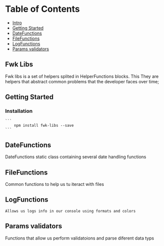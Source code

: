 # Table of Contents

- [Intro](#fwk_libs)
- [Getting Started](#getting_started)
- [DateFunctions](#dateFunctions)
- [FileFunctions](#fileFunctions)
- [LogFunctions](#LogFunctions)
- [Params validators](#params_validators)

## Fwk Libs

Fwk libs is a set of helpers splited in HelperFunctions blocks. This
They are helpers that abstract common problems that the developer faces over time;

## Getting Started

### Installation

    ```
        npm install fwk-libs --save
    ```

## DateFunctions

DateFunctions static class containing several date handling functions

## FileFunctions

Common functions to help us tu iteract with files

## LogFunctions

    Allows us logs info in our console using formats and colors

## Params validators

Functions that allow us perform validatoions and parse diferent data typs
